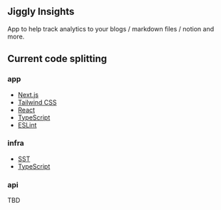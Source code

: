 
## Jiggly Insights

App to help track analytics to your blogs / markdown files / notion and more.

## Current code splitting

### app
- [Next.js](https://nextjs.org/)
- [Tailwind CSS](https://tailwindcss.com/)
- [React](https://reactjs.org/)
- [TypeScript](https://www.typescriptlang.org/)
- [ESLint](https://eslint.org/)


### infra
- [SST](https://sst.dev/)
- [TypeScript](https://www.typescriptlang.org/)

### api
TBD